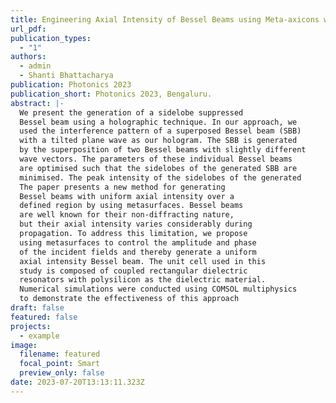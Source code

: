 ```yaml
---
title: Engineering Axial Intensity of Bessel Beams using Meta-axicons with Amplitude and Phase Control
url_pdf: 
publication_types:
  - "1"
authors:
  - admin
  - Shanti Bhattacharya
publication: Photonics 2023 
publication_short: Photonics 2023, Bengaluru.
abstract: |-
  We present the generation of a sidelobe suppressed
  Bessel beam using a holographic technique. In our approach, we
  used the interference pattern of a superposed Bessel beam (SBB)
  with a tilted plane wave as our hologram. The SBB is generated
  by the superposition of two Bessel beams with slightly different
  wave vectors. The parameters of these individual Bessel beams
  are optimised such that the sidelobes of the generated SBB are
  minimised. The peak intensity of the sidelobes of the generated
  The paper presents a new method for generating 
  Bessel beams with uniform axial intensity over a 
  defined region by using metasurfaces. Bessel beams
  are well known for their non-diffracting nature,
  but their axial intensity varies considerably during
  propagation. To address this limitation, we propose
  using metasurfaces to control the amplitude and phase 
  of the incident fields and thereby generate a uniform
  axial intensity Bessel beam. The unit cell used in this 
  study is composed of coupled rectangular dielectric 
  resonators with polysilicon as the dielectric material. 
  Numerical simulations were conducted using COMSOL multiphysics
  to demonstrate the effectiveness of this approach
draft: false
featured: false
projects:
  - example
image:
  filename: featured
  focal_point: Smart
  preview_only: false
date: 2023-07-20T13:13:11.323Z
---
```


